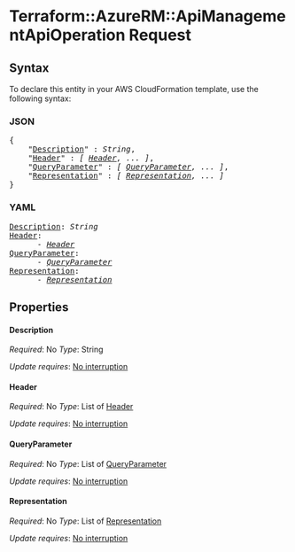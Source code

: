 # Terraform::AzureRM::ApiManagementApiOperation Request

## Syntax

To declare this entity in your AWS CloudFormation template, use the following syntax:

### JSON

<pre>
{
    "<a href="#description" title="Description">Description</a>" : <i>String</i>,
    "<a href="#header" title="Header">Header</a>" : <i>[ <a href="request-header.md">Header</a>, ... ]</i>,
    "<a href="#queryparameter" title="QueryParameter">QueryParameter</a>" : <i>[ <a href="request-queryparameter.md">QueryParameter</a>, ... ]</i>,
    "<a href="#representation" title="Representation">Representation</a>" : <i>[ <a href="request-representation.md">Representation</a>, ... ]</i>
}
</pre>

### YAML

<pre>
<a href="#description" title="Description">Description</a>: <i>String</i>
<a href="#header" title="Header">Header</a>: <i>
      - <a href="request-header.md">Header</a></i>
<a href="#queryparameter" title="QueryParameter">QueryParameter</a>: <i>
      - <a href="request-queryparameter.md">QueryParameter</a></i>
<a href="#representation" title="Representation">Representation</a>: <i>
      - <a href="request-representation.md">Representation</a></i>
</pre>

## Properties

#### Description

_Required_: No
_Type_: String

_Update requires_: [No interruption](https://docs.aws.amazon.com/AWSCloudFormation/latest/UserGuide/using-cfn-updating-stacks-update-behaviors.html#update-no-interrupt)

#### Header

_Required_: No
_Type_: List of <a href="request-header.md">Header</a>

_Update requires_: [No interruption](https://docs.aws.amazon.com/AWSCloudFormation/latest/UserGuide/using-cfn-updating-stacks-update-behaviors.html#update-no-interrupt)

#### QueryParameter

_Required_: No
_Type_: List of <a href="request-queryparameter.md">QueryParameter</a>

_Update requires_: [No interruption](https://docs.aws.amazon.com/AWSCloudFormation/latest/UserGuide/using-cfn-updating-stacks-update-behaviors.html#update-no-interrupt)

#### Representation

_Required_: No
_Type_: List of <a href="request-representation.md">Representation</a>

_Update requires_: [No interruption](https://docs.aws.amazon.com/AWSCloudFormation/latest/UserGuide/using-cfn-updating-stacks-update-behaviors.html#update-no-interrupt)

